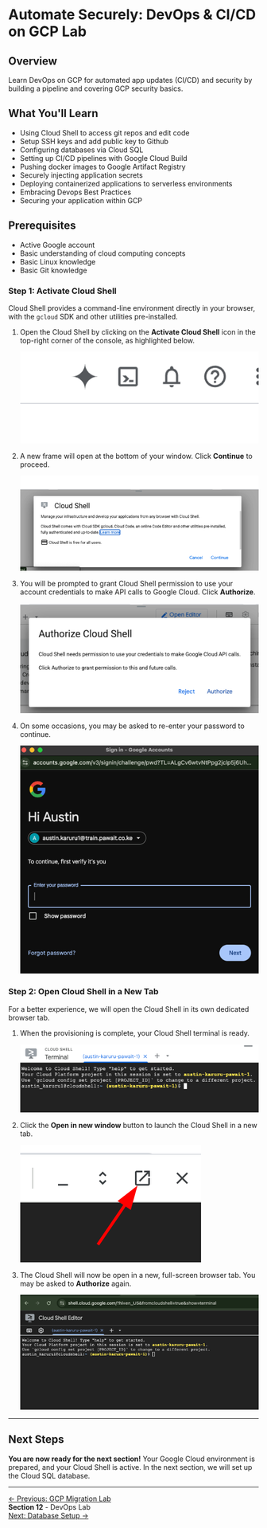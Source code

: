#  Automate Securely: DevOps & CI/CD on GCP Lab
## Overview
Learn DevOps on GCP for automated app updates (CI/CD) and security by building a pipeline and covering GCP security basics.

## What You'll Learn

- Using Cloud Shell to access git repos and edit code
- Setup SSH keys and add public key to Github
- Configuring databases via Cloud SQL
- Setting up CI/CD pipelines with Google Cloud Build
- Pushing docker images to Google Artifact Registry
- Securely injecting application secrets
- Deploying containerized applications to serverless environments
- Embracing Devops Best Practices
- Securing your application within GCP

## Prerequisites

- Active Google account
- Basic understanding of cloud computing concepts
- Basic Linux knowledge
- Basic Git knowledge

### Step 1: Activate Cloud Shell
Cloud Shell provides a command-line environment directly in your browser, with the `gcloud` SDK and other utilities pre-installed.

1.  Open the Cloud Shell by clicking on the **Activate Cloud Shell** icon in the top-right corner of the console, as highlighted below.

    ![Activate Cloud Shell Icon](assets/images/cloudshell.png)

2.  A new frame will open at the bottom of your window. Click **Continue** to proceed.

    ![Click Continue for Cloud Shell](assets/images/cloud_shell_continue.png)

3.  You will be prompted to grant Cloud Shell permission to use your account credentials to make API calls to Google Cloud. Click **Authorize**.

    ![Authorize Cloud Shell](assets/images/cloud_shell_authorize.png)

4.  On some occasions, you may be asked to re-enter your password to continue.

    ![Re-authenticate for Cloud Shell](assets/images/gcp_reauth_password.png)

### Step 2: Open Cloud Shell in a New Tab

For a better experience, we will open the Cloud Shell in its own dedicated browser tab.

1.  When the provisioning is complete, your Cloud Shell terminal is ready.

    ![Cloud Shell Terminal Ready](assets/images/cloud_shell_terminal_ready.png)

2.  Click the **Open in new window** button to launch the Cloud Shell in a new tab.

    ![Open in New Window](assets/images/cloud_shell_open_in_new_window.png)

3.  The Cloud Shell will now be open in a new, full-screen browser tab. You may be asked to **Authorize** again.

    ![Cloud Shell in New Tab](assets/images/cloud_shell_new_tab.png)

---

## Next Steps

**You are now ready for the next section!** Your Google Cloud environment is prepared, and your Cloud Shell is active. In the next section, we will set up the Cloud SQL database.

---
<div class="page-nav">
  <div class="nav-item">
    <a href="/migration/migration-dns-update/" class="btn-secondary">← Previous: GCP Migration Lab</a>
  </div>
  <div class="nav-item">
    <span><strong>Section 12</strong> -  DevOps Lab </span>
  </div>
  <div class="nav-item">
    <a href="../setup-cloud-sql" class="btn-primary">Next: Database Setup →</a>
  </div>
</div>